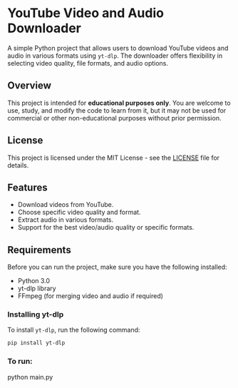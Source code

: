 # YouTube Video and Audio Downloader
A simple Python project that allows users to download YouTube videos and audio in various formats using `yt-dlp`. The downloader offers flexibility in selecting video quality, file formats, and audio options.

## Overview
This project is intended for **educational purposes only**. You are welcome to use, study, and modify the code to learn from it, but it may not be used for commercial or other non-educational purposes without prior permission.

## License
This project is licensed under the MIT License - see the [LICENSE](./LICENSE) file for details.

## Features

- Download videos from YouTube.
- Choose specific video quality and format.
- Extract audio in various formats.
- Support for the best video/audio quality or specific formats.

## Requirements

Before you can run the project, make sure you have the following installed:

- Python 3.0
- yt-dlp library
- FFmpeg (for merging video and audio if required)

### Installing yt-dlp

To install `yt-dlp`, run the following command:

```bash
pip install yt-dlp
```
### To run:
python main.py


